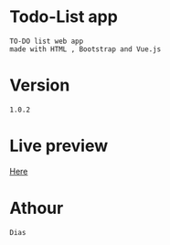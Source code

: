 # Todo-List app
    TO-DO list web app
    made with HTML , Bootstrap and Vue.js
# Version
    1.0.2
# Live preview
<a href="https://diasbouk.github.io/todo_list_app/">Here</a>
# Athour
    Dias

